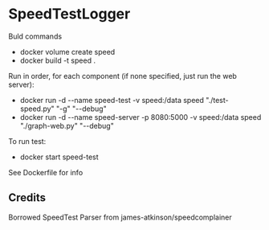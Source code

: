 # SpeedTestLogger
Buld commands

* docker volume create speed
* docker build -t speed .

Run in order, for each component (if none specified, just run the web server):

* docker run  -d --name speed-test -v speed:/data speed "./test-speed.py" "-g" "--debug"
* docker run  -d --name speed-server -p 8080:5000 -v speed:/data speed "./graph-web.py" "--debug"

To run test:

* docker start speed-test

See Dockerfile for info

## Credits
Borrowed SpeedTest Parser from james-atkinson/speedcomplainer